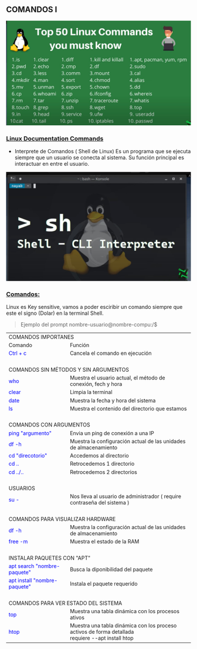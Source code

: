 ## COMANDOS I

![](comandos.jpg)

### [Linux Documentation Commands](https://linux.die.net/)

- Interprete de Comandos ( Shell de Linux)
Es un programa que se ejecuta siempre que un usuario se conecta al sistema.
Su función principal es interactuar en entre el usuario.

![](interprete-de-comandos.jpg)

### [Comandos:]()
Linux es Key sensitive, vamos a poder esciribir un comando siempre que este el signo
(Dolar) en la terminal Shell.
> Ejemplo del prompt
> nombre-usuario@nombre-compu:/$

<table>
    <tbody>
        <tr>
            <td colspan="2">COMANDOS IMPORTANES</td>
        </tr>
        <tr>
            <td>Comando</td>
            <td>Función</td>
        </tr>
        <tr>
            <td style="color:blue">Ctrl + c</td>
            <td>Cancela el comando en ejecución</td>
        </tr>
        <tr>
            <td colspan="2">
                &nbsp;
            </td>
        </tr>
        <tr>
            <td colspan="2">
                COMANDOS SIN MÉTODOS Y SIN ARGUMENTOS
            </td>
        </tr>
        <tr>
            <td style="color:blue">who</td>
            <td>Muestra el usuario actual, el método de conexión, fech y hora</td>
        </tr>
        <tr>
            <td style="color:blue">clear</td>
            <td>Limpia la terminal</td>
        </tr>
        <tr>
            <td style="color:blue">date</td>
            <td>Muestra la fecha y hora del sistema</td>
        </tr>
        <tr>
            <td style="color:blue">ls</td>
            <td>Muestra el contenido del directorio que estamos</td>
        </tr>
        <tr>
            <td colspan="2">
                &nbsp;
            </td>
        </tr>
        <tr>
            <td colspan="2">
                COMANDOS CON ARGUMENTOS
            </td>
        </tr>
        <tr>
            <td style="color:blue">ping "argumento"</td>
            <td>Envia un ping de conexión a una IP</td>
        </tr>
        <tr>
            <td style="color:blue">df -h</td>
            <td>Muestra la configuración actual de las unidades de almacenamiento</td>
        </tr>
        <tr>
            <td style="color:blue">cd "direcotorio"</td>
            <td>Accedemos al directorio</td>
        </tr>
        <tr>
            <td style="color:blue">cd ..</td>
            <td>Retrocedemos 1 directorio</td>
        </tr>
        <tr>
            <td style="color:blue">cd ../..</td>
            <td>Retrocedemos 2 directorios</td>
        </tr>
        <tr>
            <td colspan="2">
                &nbsp;
            </td>
        </tr>
        <tr>
            <td colspan="2">
                USUARIOS
            </td>
        </tr>
        <tr>
            <td style="color:blue">su -</td>
            <td>Nos lleva al usuario de administrador ( require contraseña del sistema )</td>
        </tr>
        <tr>
            <td colspan="2">
                &nbsp;
            </td>
        </tr>
        <tr>
            <td colspan="2">
                COMANDOS PARA VISUALIZAR HARDWARE
            </td>
        </tr>
        <tr>
            <td style="color:blue">df -h</td>
            <td>Muestra la configuración actual de las unidades de almacenamiento</td>
        </tr>
        <tr>
            <td style="color:blue">free -m</td>
            <td>Muestra el estado de la RAM</td>
        </tr>
        <tr>
            <td colspan="2">
                &nbsp;
            </td>
        </tr>
        <tr>
            <td colspan="2">
                INSTALAR PAQUETES CON "APT"
            </td>
        </tr>
        <tr>
            <td style="color:blue">apt search "nombre-paquete"</td>
            <td>Busca la diponibilidad del paquete</td>
        </tr>
        <tr>
            <td style="color:blue">apt install "nombre-paquete"</td>
            <td>Instala el paquete requerido</td>
        </tr>
        <tr>
            <td colspan="2">
                &nbsp;
            </td>
        </tr>
        <tr>
            <td colspan="2">
                COMANDOS PARA VER ESTADO DEL SISTEMA
            </td>
        <tr>
            <td style="color:blue">top</td>
            <td>Muestra una tabla dinámica con los procesos ativos</td>
        </tr>
        <tr>
            <td style="color:blue">htop</td>
            <td>
                Muestra una tabla dinámica con los proceso activos de forma detallada<br>
                requiere --apt install htop
            </td>
        </tr>
    </tbody>
</table>